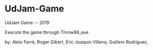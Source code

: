 # UdJam-Game
UdJam Game -- 2019

Execute the game through Throw88_exe

by:
  Aleix Ferré, 
  Roger Gibert, 
  Eric Joaquin Villena, 
  Guillem Rodriguez, 
